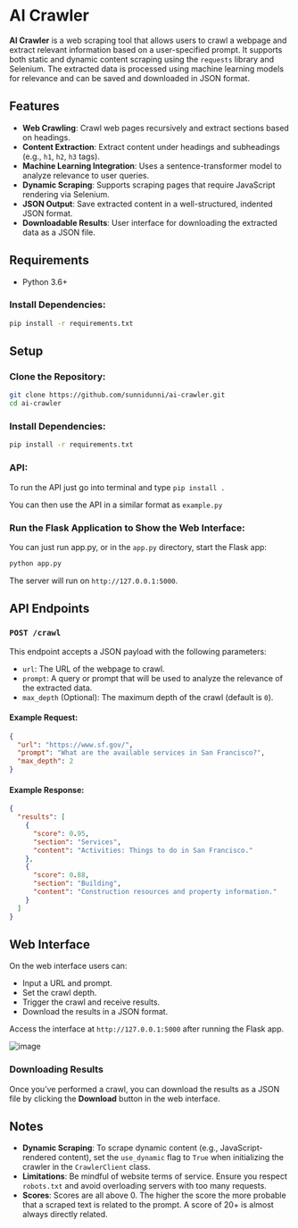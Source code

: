 # AI Crawler

**AI Crawler** is a web scraping tool that allows users to crawl a webpage and extract relevant information based on a user-specified prompt. It supports both static and dynamic content scraping using the `requests` library and Selenium. The extracted data is processed using machine learning models for relevance and can be saved and downloaded in JSON format.

## Features

- **Web Crawling**: Crawl web pages recursively and extract sections based on headings.
- **Content Extraction**: Extract content under headings and subheadings (e.g., `h1`, `h2`, `h3` tags).
- **Machine Learning Integration**: Uses a sentence-transformer model to analyze relevance to user queries.
- **Dynamic Scraping**: Supports scraping pages that require JavaScript rendering via Selenium.
- **JSON Output**: Save extracted content in a well-structured, indented JSON format.
- **Downloadable Results**: User interface for downloading the extracted data as a JSON file.

## Requirements

- Python 3.6+

### Install Dependencies:

```bash
pip install -r requirements.txt
```

## Setup

### Clone the Repository:

```bash
git clone https://github.com/sunnidunni/ai-crawler.git
cd ai-crawler
```

### Install Dependencies:

```bash
pip install -r requirements.txt
```

### API:

To run the API just go into terminal and type `pip install .`

You can then use the API in a similar format as `example.py`

### Run the Flask Application to Show the Web Interface:

You can just run app.py, or in the `app.py` directory, start the Flask app:

```bash
python app.py
```

The server will run on `http://127.0.0.1:5000`.

## API Endpoints

### `POST /crawl`

This endpoint accepts a JSON payload with the following parameters:

- `url`: The URL of the webpage to crawl.
- `prompt`: A query or prompt that will be used to analyze the relevance of the extracted data.
- `max_depth` (Optional): The maximum depth of the crawl (default is `0`).

#### Example Request:

```json
{
  "url": "https://www.sf.gov/",
  "prompt": "What are the available services in San Francisco?",
  "max_depth": 2
}
```

#### Example Response:

```json
{
  "results": [
    {
      "score": 0.95,
      "section": "Services",
      "content": "Activities: Things to do in San Francisco."
    },
    {
      "score": 0.88,
      "section": "Building",
      "content": "Construction resources and property information."
    }
  ]
}
```

## Web Interface

On the web interface users can:

- Input a URL and prompt.
- Set the crawl depth.
- Trigger the crawl and receive results.
- Download the results in a JSON format.

Access the interface at `http://127.0.0.1:5000` after running the Flask app.

![image](https://github.com/user-attachments/assets/b5bddb2a-fd0d-4e06-a86d-28154319e35f)



### Downloading Results

Once you’ve performed a crawl, you can download the results as a JSON file by clicking the **Download** button in the web interface.


## Notes

- **Dynamic Scraping**: To scrape dynamic content (e.g., JavaScript-rendered content), set the `use_dynamic` flag to `True` when initializing the crawler in the `CrawlerClient` class.
- **Limitations**: Be mindful of website terms of service. Ensure you respect `robots.txt` and avoid overloading servers with too many requests.
- **Scores**: Scores are all above 0. The higher the score the more probable that a scraped text is related to the prompt. A score of 20+ is almost always directly related.

